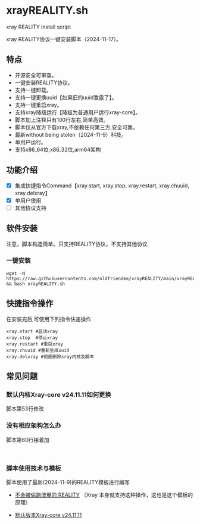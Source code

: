 # xrayREALITY.sh

xray REALITY install script

xray REALITY协议一键安装脚本（2024-11-17）。

## 特点

* 开源安全可审查。
* 一键安装REALITY协议。
* 支持一键卸载。
* 支持一键更换uuid【如果旧的uuid泄露了】。
* 支持一键重启xray。
* 支持xray降级运行【降级为普通用户运行xray-core】。
* 脚本加上注释只有100行左右,简单高效。
* 脚本仅从官方下载xray,不依赖任何第三方,安全可靠。
* 最新without being stolen（2024-11-9）科技。
* 单用户运行。
* 支持x86_64位,x86_32位,arm64架构

## 功能介绍

- [x] 集成快捷指令Command【xray.start, xray.stop, xray.restart, xray.chuuid, xray.delxray】
- [x] 单用户使用
- [ ] 其他协议支持

## 软件安装
注意，脚本构造简单。只支持REALITY协议，不支持其他协议


### 一键安装

```
wget -N https://raw.githubusercontents.com/oldfriendme/xrayREALITY/main/xrayREALITY.sh && bash xrayREALITY.sh
```

## 快捷指令操作

在安装完后,可使用下列指令快速操作
```
xray.start #启动xray
xray.stop  #停止xray
xray.restart #重启xray
xray.chuuid #重新生成uuid
xray.delxray #彻底删除xray内核及脚本
```

## 常见问题
### 默认内核Xray-core v24.11.11如何更换
脚本第53行修改

### 没有相应架构怎么办
脚本第60行接着加

<br>

### 脚本使用技术与模板

脚本使用了最新(2024-11-9)的REALITY模板进行编写
* [不会被偷跑流量的 REALITY](https://github.com/XTLS/Xray-examples/tree/main/VLESS-TCP-REALITY%20(without%20being%20stolen)) （Xray 本身就支持这种操作，这也是这个模板的原理）

* [默认版本Xray-core v24.11.11](https://github.com/XTLS/Xray-core/releases/tag/v24.11.11)
